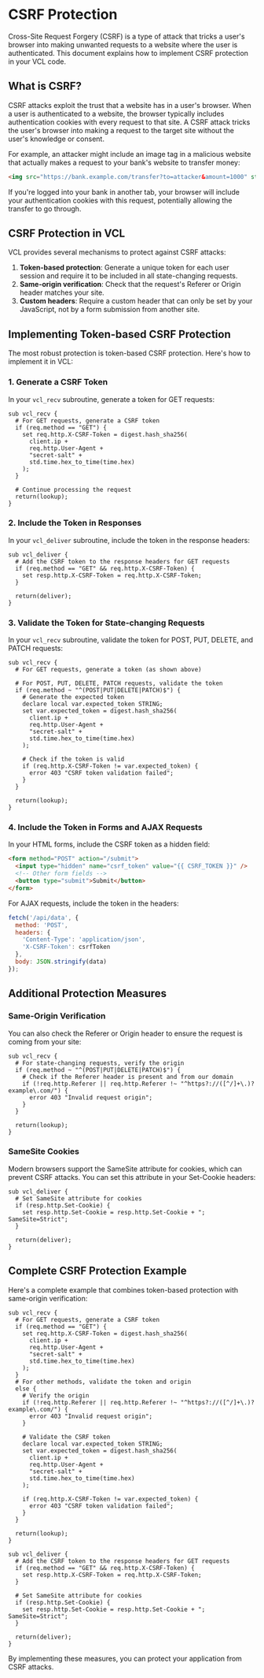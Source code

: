 # CSRF Protection

Cross-Site Request Forgery (CSRF) is a type of attack that tricks a user's browser into making unwanted requests to a website where the user is authenticated. This document explains how to implement CSRF protection in your VCL code.

## What is CSRF?

CSRF attacks exploit the trust that a website has in a user's browser. When a user is authenticated to a website, the browser typically includes authentication cookies with every request to that site. A CSRF attack tricks the user's browser into making a request to the target site without the user's knowledge or consent.

For example, an attacker might include an image tag in a malicious website that actually makes a request to your bank's website to transfer money:

```html
<img src="https://bank.example.com/transfer?to=attacker&amount=1000" style="display:none" />
```

If you're logged into your bank in another tab, your browser will include your authentication cookies with this request, potentially allowing the transfer to go through.

## CSRF Protection in VCL

VCL provides several mechanisms to protect against CSRF attacks:

1. **Token-based protection**: Generate a unique token for each user session and require it to be included in all state-changing requests.
2. **Same-origin verification**: Check that the request's Referer or Origin header matches your site.
3. **Custom headers**: Require a custom header that can only be set by your JavaScript, not by a form submission from another site.

## Implementing Token-based CSRF Protection

The most robust protection is token-based CSRF protection. Here's how to implement it in VCL:

### 1. Generate a CSRF Token

In your `vcl_recv` subroutine, generate a token for GET requests:

```vcl
sub vcl_recv {
  # For GET requests, generate a CSRF token
  if (req.method == "GET") {
    set req.http.X-CSRF-Token = digest.hash_sha256(
      client.ip + 
      req.http.User-Agent + 
      "secret-salt" + 
      std.time.hex_to_time(time.hex)
    );
  }
  
  # Continue processing the request
  return(lookup);
}
```

### 2. Include the Token in Responses

In your `vcl_deliver` subroutine, include the token in the response headers:

```vcl
sub vcl_deliver {
  # Add the CSRF token to the response headers for GET requests
  if (req.method == "GET" && req.http.X-CSRF-Token) {
    set resp.http.X-CSRF-Token = req.http.X-CSRF-Token;
  }
  
  return(deliver);
}
```

### 3. Validate the Token for State-changing Requests

In your `vcl_recv` subroutine, validate the token for POST, PUT, DELETE, and PATCH requests:

```vcl
sub vcl_recv {
  # For GET requests, generate a token (as shown above)
  
  # For POST, PUT, DELETE, PATCH requests, validate the token
  if (req.method ~ "^(POST|PUT|DELETE|PATCH)$") {
    # Generate the expected token
    declare local var.expected_token STRING;
    set var.expected_token = digest.hash_sha256(
      client.ip + 
      req.http.User-Agent + 
      "secret-salt" + 
      std.time.hex_to_time(time.hex)
    );
    
    # Check if the token is valid
    if (req.http.X-CSRF-Token != var.expected_token) {
      error 403 "CSRF token validation failed";
    }
  }
  
  return(lookup);
}
```

### 4. Include the Token in Forms and AJAX Requests

In your HTML forms, include the CSRF token as a hidden field:

```html
<form method="POST" action="/submit">
  <input type="hidden" name="csrf_token" value="{{ CSRF_TOKEN }}" />
  <!-- Other form fields -->
  <button type="submit">Submit</button>
</form>
```

For AJAX requests, include the token in the headers:

```javascript
fetch('/api/data', {
  method: 'POST',
  headers: {
    'Content-Type': 'application/json',
    'X-CSRF-Token': csrfToken
  },
  body: JSON.stringify(data)
});
```

## Additional Protection Measures

### Same-Origin Verification

You can also check the Referer or Origin header to ensure the request is coming from your site:

```vcl
sub vcl_recv {
  # For state-changing requests, verify the origin
  if (req.method ~ "^(POST|PUT|DELETE|PATCH)$") {
    # Check if the Referer header is present and from our domain
    if (!req.http.Referer || req.http.Referer !~ "^https?://([^/]+\.)?example\.com/") {
      error 403 "Invalid request origin";
    }
  }
  
  return(lookup);
}
```

### SameSite Cookies

Modern browsers support the SameSite attribute for cookies, which can prevent CSRF attacks. You can set this attribute in your Set-Cookie headers:

```vcl
sub vcl_deliver {
  # Set SameSite attribute for cookies
  if (resp.http.Set-Cookie) {
    set resp.http.Set-Cookie = resp.http.Set-Cookie + "; SameSite=Strict";
  }
  
  return(deliver);
}
```

## Complete CSRF Protection Example

Here's a complete example that combines token-based protection with same-origin verification:

```vcl
sub vcl_recv {
  # For GET requests, generate a CSRF token
  if (req.method == "GET") {
    set req.http.X-CSRF-Token = digest.hash_sha256(
      client.ip + 
      req.http.User-Agent + 
      "secret-salt" + 
      std.time.hex_to_time(time.hex)
    );
  } 
  # For other methods, validate the token and origin
  else {
    # Verify the origin
    if (!req.http.Referer || req.http.Referer !~ "^https?://([^/]+\.)?example\.com/") {
      error 403 "Invalid request origin";
    }
    
    # Validate the CSRF token
    declare local var.expected_token STRING;
    set var.expected_token = digest.hash_sha256(
      client.ip + 
      req.http.User-Agent + 
      "secret-salt" + 
      std.time.hex_to_time(time.hex)
    );
    
    if (req.http.X-CSRF-Token != var.expected_token) {
      error 403 "CSRF token validation failed";
    }
  }
  
  return(lookup);
}

sub vcl_deliver {
  # Add the CSRF token to the response headers for GET requests
  if (req.method == "GET" && req.http.X-CSRF-Token) {
    set resp.http.X-CSRF-Token = req.http.X-CSRF-Token;
  }
  
  # Set SameSite attribute for cookies
  if (resp.http.Set-Cookie) {
    set resp.http.Set-Cookie = resp.http.Set-Cookie + "; SameSite=Strict";
  }
  
  return(deliver);
}
```

By implementing these measures, you can protect your application from CSRF attacks.
